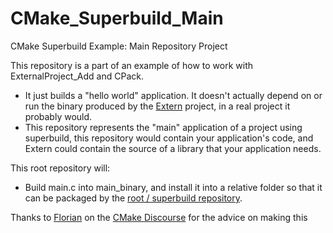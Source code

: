 # CMake_Superbuild_Main
CMake Superbuild Example: Main Repository Project

This repository is a part of an example of how to work with ExternalProject_Add and CPack. 

- It just builds a "hello world" application. It doesn't actually depend on or run the binary produced by the [Extern](https://github.com/amelvill-umich/CMake_Superbuild_Extern) project, in a real project it probably would.
- This repository represents the "main" application of a project using superbuild, this repository would contain your application's code, and Extern could contain the source of a library that your application needs.

This root repository will:
- Build main.c into main_binary, and install it into a relative folder so that it can be packaged by the [root / superbuild repository](https://github.com/amelvill-umich/CMake_Superbuild_Root).

Thanks to [Florian](https://discourse.cmake.org/u/florian_chevassu/summary) on the [CMake Discourse](https://discourse.cmake.org/t/how-to-install-an-external-project/888) for the advice on making this
